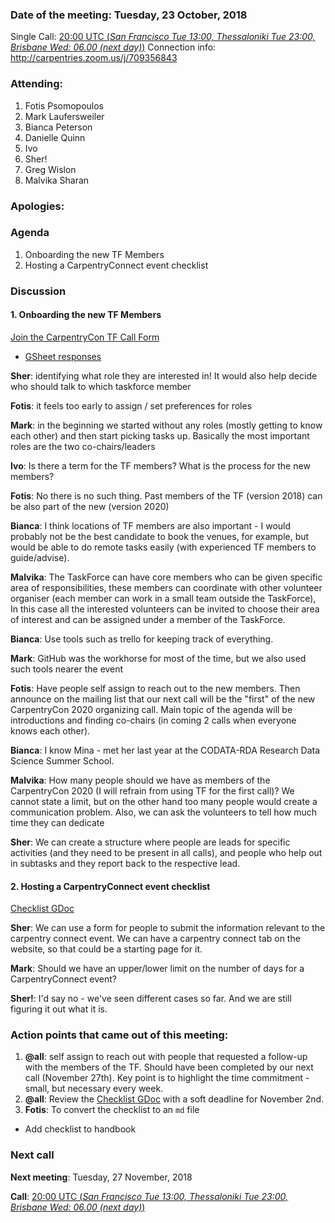### Date of the meeting: Tuesday, 23 October, 2018
Single Call:  [20:00 UTC (_San Francisco Tue 13:00, Thessaloniki Tue 23:00, Brisbane Wed: 06.00 (next day)_)](https://www.timeanddate.com/worldclock/fixedtime.html?msg=CarpentryCon+Task+Force&iso=20181023T20&p1=1440)
Connection info:  http://carpentries.zoom.us/j/709356843

### Attending:

1. Fotis Psomopoulos
2. Mark Laufersweiler
3. Bianca Peterson
4. Danielle Quinn
5. Ivo
6. Sher!
7. Greg Wislon
8. Malvika Sharan

### Apologies:



### Agenda

1. Onboarding the new TF Members
2. Hosting a CarpentryConnect event checklist


### Discussion


#### 1. Onboarding the new TF Members

[Join the CarpentryCon TF Call Form](https://docs.google.com/forms/d/1q6bPg7uFAaSYgI3pHemaHAajvRAtMXrtskISii6TmVc/edit#responses)
  - [GSheet responses](https://docs.google.com/spreadsheets/d/1Ga7BsdW3MLC4VWg4blDLnQqgpVPUzej2QSyoBzkOJYQ?usp=forms_web_b#gid=724444608)

**Sher**: identifying what role they are interested in! It would also help decide who should talk to which taskforce member

**Fotis**: it feels too early to assign / set preferences for roles

**Mark**: in the beginning we started without any roles (mostly getting to know each other) and then start picking tasks up. Basically the most important roles are the two co-chairs/leaders

**Ivo**: Is there a term for the TF members? What is the process for the new members?

**Fotis**: No there is no such thing. Past members of the TF (version 2018) can be also part of the new (version 2020)

**Bianca**: I think locations of TF members are also important - I would probably not be the best candidate to book the venues, for example, but would be able to do remote tasks easily (with experienced TF members to guide/advise).

**Malvika**: The TaskForce can have core members who can be given specific area of responsibilities, these members can coordinate with other volunteer organiser (each member can work in a small team outside the TaskForce), In this case all the interested volunteers can be invited to choose their area of interest and can be assigned under a member of the TaskForce.

**Bianca**: Use tools such as trello for keeping track of everything.

**Mark**: GitHub was the workhorse for most of the time, but we also used such tools nearer the event

**Fotis**: Have people self assign to reach out to the new members. Then announce on the mailing list that our next call will be the "first" of the new CarpentryCon 2020 organizing call. Main topic of the agenda will be introductions and finding co-chairs (in coming 2 calls when everyone knows each other).

**Bianca**: I know Mina - met her last year at the CODATA-RDA Research Data Science Summer School.

**Malvika**: How many people should we have as members of the CarpentryCon 2020 (I will refrain from using TF for the first call)? We cannot state a limit, but on the other hand too many people would create a communication problem. Also, we can ask the volunteers to tell how much time they can dedicate

**Sher**: We can create a structure where people are leads for specific activities (and they need to be present in all calls), and people who help out in subtasks and they report back to the respective lead.


#### 2. Hosting a CarpentryConnect event checklist

[Checklist GDoc](https://docs.google.com/document/d/1n2kosTYdcmEcSSTzEQZy3b1wOhXJs3zJTCAWf944UO8/edit)

**Sher**: We can use a form for people to submit the information relevant to the carpentry connect event. We can have a carpentry connect tab on the website, so that could be a starting page for it.

**Mark**: Should we have an upper/lower limit on the number of days for a CarpentryConnect event?

**Sher!**: I'd say no - we've seen different cases so far. And we are still figuring it out what it is.


### Action points that came out of this meeting:

1. **@all**: self assign to reach out with people that requested a follow-up with the members of the TF. Should have been completed by our next call (November 27th). Key point is to highlight the time commitment - small, but necessary every week.
2. **@all**: Review the [Checklist GDoc](https://docs.google.com/document/d/1n2kosTYdcmEcSSTzEQZy3b1wOhXJs3zJTCAWf944UO8/edit) with a soft deadline for November 2nd.
3. **Fotis**: To convert the checklist to an `md` file
  - Add checklist to handbook


### Next call

**Next meeting**:  Tuesday, 27 November, 2018

**Call**: [20:00 UTC (_San Francisco Tue 13:00, Thessaloniki Tue 23:00, Brisbane Wed: 06.00 (next day)_)](https://www.timeanddate.com/worldclock/fixedtime.html?msg=CarpentryCon+Task+Force&iso=20181127T20&p1=1440)
